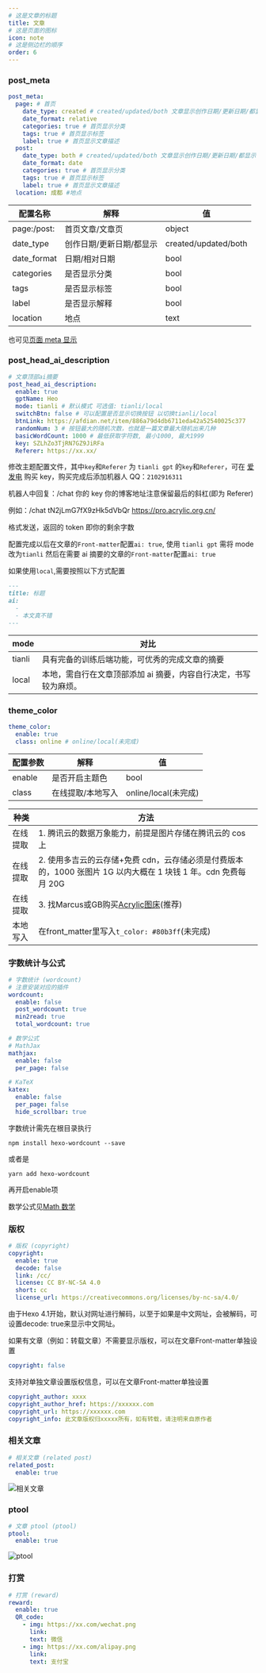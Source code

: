 ```yaml
---
# 这是文章的标题
title: 文章
# 这是页面的图标
icon: note
# 这是侧边栏的顺序
order: 6
---
```


### post_meta

```yml
post_meta:
  page: # 首页
    date_type: created # created/updated/both 文章显示创作日期/更新日期/都显示
    date_format: relative 
    categories: true # 首页显示分类
    tags: true # 首页显示标签
    label: true # 首页显示文章描述
  post:
    date_type: both # created/updated/both 文章显示创作日期/更新日期/都显示
    date_format: date 
    categories: true # 首页显示分类
    tags: true # 首页显示标签
    label: true # 首页显示文章描述
  location: 成都 #地点
```

| 配置名称    | 解释                     | 值                   |
| ----------- | ------------------------ | -------------------- |
| page:/post: | 首页文章/文章页          | object               |
| date_type   | 创作日期/更新日期/都显示 | created/updated/both |
| date_format | 日期/相对日期            | bool                 |
| categories  | 是否显示分类             | bool                 |
| tags        | 是否显示标签             | bool                 |
| label       | 是否显示解释             | bool                 |
| location    | 地点                     | text                 |

也可见[页面 meta 显示](https://butterfly.js.org/posts/4aa8abbe/#%E9%A0%81%E9%9D%A2-meta-%E9%A1%AF%E7%A4%BA)

### post_head_ai_description

```yml
# 文章顶部ai摘要
post_head_ai_description:
  enable: true
  gptName: Heo
  mode: tianli # 默认模式 可选值: tianli/local
  switchBtn: false # 可以配置是否显示切换按钮 以切换tianli/local
  btnLink: https://afdian.net/item/886a79d4db6711eda42a52540025c377
  randomNum: 3 # 按钮最大的随机次数，也就是一篇文章最大随机出来几种
  basicWordCount: 1000 # 最低获取字符数, 最小1000, 最大1999
  key: SZLhZo3TjRN7GZ9JiRFa
  Referer: https://xx.xx/
```

修改主题配置文件，其中`key`和`Referer` 为 `tianli gpt` 的`key`和`Referer`，可在 [爱发电](https://afdian.net/item/886a79d4db6711eda42a52540025c377) 购买 key，购买完成后添加机器人 QQ：`2102916311`

机器人中回复：/chat 你的 key 你的博客地址注意保留最后的斜杠(即为 Referer)

例如：/chat tN2jLmG7fX9zHk5dVbQr https://pro.acrylic.org.cn/

格式发送，返回的 token 即你的剩余字数

配置完成以后在文章的`Front-matter`配置`ai: true`, 使用 `tianli gpt` 需将 mode 改为`tianli` 然后在需要 ai 摘要的文章的`Front-matter`配置`ai: true`

如果使用`local`,需要按照以下方式配置

```markdown
---
title: 标题
ai:
  - 
  - 本文真不错
---
```

| mode   | 对比                                                         |
| ------ | ------------------------------------------------------------ |
| tianli | 具有完备的训练后端功能，可优秀的完成文章的摘要               |
| local  | 本地，需自行在文章顶部添加 ai 摘要，内容自行决定，书写较为麻烦。 |

### theme_color

```yml
theme_color:
  enable: true
  class: online # online/local(未完成)
```

| 配置参数 | 解释              | 值                   |
| -------- | ----------------- | -------------------- |
| enable   | 是否开启主题色    | bool                 |
| class    | 在线提取/本地写入 | online/local(未完成) |

| 种类     | 方法                                                         |
| -------- | ------------------------------------------------------------ |
| 在线提取 | 1. 腾讯云的数据万象能力，前提是图片存储在腾讯云的 cos 上     |
| 在线提取 | 2. 使用多吉云的云存储+免费 cdn，云存储必须是付费版本的，1000 张图片 1G 以内大概在 1 块钱 1 年。cdn 免费每月 20G |
| 在线提取 | 3. 找Marcus或GB购买[Acrylic图床](https://photo.acrylic.org.cn/)(推荐) |
| 本地写入 | 在front_matter里写入`t_color: #80b3ff`(未完成)               |

### 字数统计与公式

```yml
# 字数统计 (wordcount)
# 注意安装对应的插件
wordcount:
  enable: false
  post_wordcount: true
  min2read: true
  total_wordcount: true

# 数学公式
# MathJax
mathjax:
  enable: false
  per_page: false

# KaTeX
katex:
  enable: false
  per_page: false
  hide_scrollbar: true
```

字数统计需先在根目录执行

```shell
npm install hexo-wordcount --save
```

 或者是

```shell
yarn add hexo-wordcount
```

再开启enable项

数学公式见[Math 数学](https://butterfly.js.org/posts/ceeb73f/#Math-%E6%95%B8%E5%AD%B8)

### 版权

```yml
# 版权 (copyright)
copyright:
  enable: true
  decode: false
  link: /cc/
  license: CC BY-NC-SA 4.0
  short: cc
  license_url: https://creativecommons.org/licenses/by-nc-sa/4.0/
```

由于Hexo 4.1开始，默认对网址进行解码，以至于如果是中文网址，会被解码，可设置decode: true来显示中文网址。

如果有文章（例如：转载文章）不需要显示版权，可以在文章Front-matter单独设置

```yml
copyright: false
```

支持对单独文章设置版权信息，可以在文章Front-matter单独设置

```yml
copyright_author: xxxx
copyright_author_href: https://xxxxxx.com
copyright_url: https://xxxxxx.com
copyright_info: 此文章版权归xxxxx所有，如有转载，请注明来自原作者
```

### 相关文章

```yml
# 相关文章 (related post)
related_post:
  enable: true
```

![相关文章](D:\pro-docs\src\guide\page\img\post\image-20230604105421499.png)

### ptool

```yml
# 文章 ptool (ptool)
ptool:
  enable: true
```

![ptool](D:\pro-docs\src\guide\page\img\post\image-20230604105508611.png)

### 打赏

```yml
# 打赏 (reward)
reward:
  enable: true
  QR_code:
    - img: https://xx.com/wechat.png
      link:
      text: 微信
    - img: https://xx.com/alipay.png
      link:
      text: 支付宝
```

